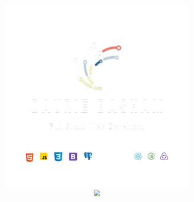<div id= "header" align= "center" >
<img src="logoAndstrip.png" max-width="100%" />

<div id="badges">
<a href="https://linkedin.com/in/daurieb/">
<img src="https://img.shields.io/badge/LinkedIn-blue?logo=linkedin&logoColor=white&style=for-the-badge"/>
</a>
</div>
</div>
